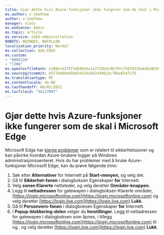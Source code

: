 ```yaml
---
title: Gjør dette hvis Azure-funksjoner ikke fungerer som de skal i Microsoft Edge
ms.author: v-jmathew
author: v-jmathew
manager: scotv
ms.audience: Admin
ms.topic: article
ms.service: o365-administration
ROBOTS: NOINDEX, NOFOLLOW
localization_priority: Normal
ms.collection: Adm_O365
ms.custom:
- "9004128"
- "7206"
ms.openlocfilehash: e188ecb375f3d84b45a1a7718b3c0b797c756f822ba64b3824976fe79c1e8298
ms.sourcegitcommit: b5f7da89a650d2915dc652449623c78be6247175
ms.translationtype: MT
ms.contentlocale: nb-NO
ms.lasthandoff: 08/05/2021
ms.locfileid: "54117097"
---
```

# <a name="what-to-do-if-azure-features-dont-work-properly-in-microsoft-edge"></a>Gjør dette hvis Azure-funksjoner ikke fungerer som de skal i Microsoft Edge

Microsoft Edge har [kjente problemer](https://go.microsoft.com/fwlink/?linkid=2140608) som er relatert til sikkerhetssoner og kan påvirke hvordan Azure-brukere logger på Windows administrasjonssenteret. Hvis du har problemer med å bruke Azure-funksjoner Microsoft Edge, kan du prøve følgende trinn:

1. Søk etter **Alternativer** for Internett på **Start-menyen,** og velg det.
2. Gå til **Sikkerhet-fanen** i dialogboksen Egenskaper **for** Internett.
3. Velg **sonen Klarerte** nettsteder, og velg deretter **Områder-knappen.**
4. Legg til **nettadressen** for gatewayen i dialogboksen Klarerte områder, [https://login.microsoftonline.com](https://login.microsoftonline.com) og velg deretter [https://login.live.com](https://login.live.com) **Lukk**.
5. Gå til **Personvern-fanen** i dialogboksen Egenskaper **for** Internett.
6. I **Popup-blokkering-delen** velger du **Innstillinger**. Legg til nettadressen for gatewayen i dialogboksen som åpnes, i tillegg [https://login.microsoftonline.com](https://login.microsoftonline.com) til og , og velg deretter [https://login.live.com](https://login.live.com) **Lukk**.
